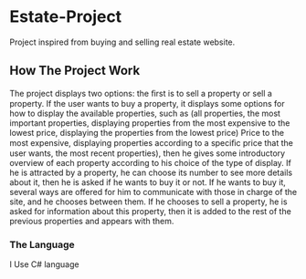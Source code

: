 # Estate-Project
Project  inspired from buying and selling real estate website.

## How The Project Work
The project displays two options: the ﬁrst is to sell a property or sell a property. If the user wants to buy a property, it displays some options for how to display the available properties, such as (all properties, the most important properties, displaying properties from the most expensive to the lowest price, displaying the properties from the lowest price) Price to the most expensive, displaying properties according to a speciﬁc price that the user wants, the most recent properties), then he gives some introductory overview of each property according to his choice of the type of display. If he is attracted by a property, he can choose its number to see more details about it, then he is asked if he wants to buy it or not. If he wants to buy it, several ways are offered for him to communicate with those in charge of the site, and he chooses between them. If he chooses to sell a property, he is asked for information about this property, then it is added to the rest of the previous properties and appears with them.

 ### The Language
 I Use C# language
